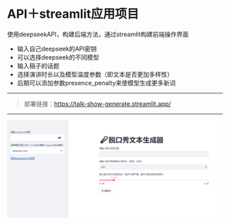 # API＋streamlit应用项目

使用deepseekAPI，构建后端方法，通过streamlit构建前端操作界面

- 输入自己deepseek的API密钥
- 可以选择deepseek的不同模型
- 输入稿子的话题
- 选择演讲时长以及模型温度参数（即文本是否更加多样性）
- 后期可以添加参数presence_penalty来使模型生成更多新词
---
>部署链接：https://talk-show-generate.streamlit.app/
---

![界面展示](./img.png)
